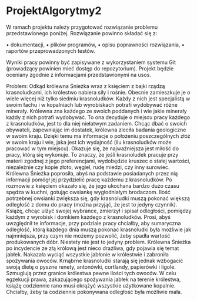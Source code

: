 # ProjektAlgorytmy2

W ramach projektu należy przygotować rozwiązanie problemu przedstawionego poniżej. Rozwiązanie powinno składać się z:

• dokumentacji, • plików programów, • opisu poprawności rozwiązania, • raportów przeprowadzonych testów.

Wyniki pracy powinny być zapisywane z wykorzystaniem systemu Git (prowadzący powinien mieć dostęp do repozytorium). Projekt będzie oceniany zgodnie z informacjami przedstawionymi na usos.

Problem: Odkąd królewna Śnieżka wraz z księciem z bajki rządzą krasnoludkami, ich królestwo nabiera siły i rośnie. Obecnie zamieszkuje je o wiele więcej niż tylko siedmiu krasnoludków. Każdy z nich jest specjalistą w swoim fachu i w kopalniach lub wyrobiskach potrafi wydobywać różne minerały. Królewna zna każdego ze swoich poddanych i wie jakie minerały każdy z nich potrafi wydobywać. To ona decyduje o miejscu pracy każdego z krasnoludków, jest to dla niej niełatwym zadaniem. Chcąc dbać o swoich obywateli, zapewniając im dostatek, królewna zleciła badania geologiczne w swoim kraju. Dzięki temu ma informacje o położeniu poszczególnych złóż w swoim kraju i wie, jaka jest ich wydajność (ilu krasnoludków może pracować w tym miejscu). Okazuje się, że najważniejsza jest miłość do pracy, którą się wykonuje. To znaczy, że jeśli krasnoludek pracuje przy materii zgodnej z jego preferencjami, wydobędzie kruszec o stałej wartości, niezależnie czy kopie złoto, węgiel, rudę miedzi, czy inny surowiec. Królewna Śnieżka poprosiła, abyś na podstawie posiadanych przez nią informacji pomógł jej przydzielić pracę każdemu z krasnoludków. Po rozmowie z księciem okazało się, że jego ukochana bardzo dużo czasu spędza w kuchni, gotując owsiankę wygłodniałym brodaczom. Ilość potrzebnej owsianki zwiększa się, gdy krasnoludki muszą pokonać większą odległość z domu do pracy (można przyjąć, że jest to jedyny czynnik). Książę, chcąc ulżyć swojej wybrance, zmierzył i spisał odległości, pomiędzy każdym z wyrobisk i domkiem każdego z krasnoludków. Prosi, abyś uwzględnił te informacje, przy podziale pracy chciałby, aby sumaryczna odległość, którą każdego dnia muszą pokonać krasnoludki była możliwie jak najmniejsza, przy czym nie możemy pozwolić, żeby spadła wartość produkowanych dóbr. Niestety nie jest to jedyny problem. Królewna Śnieżka po incydencie ze złą królową jest nieco drażliwa, gdy pojawia się temat jabłek. Nakazała wyciąć wszystkie jabłonie w królestwie i zabroniła spożywania owoców. Krnąbrne krasnoludki starają się jednak wzbogacić swoją dietę o pyszne renety, antonówki, cortlandy, papierówki i ligole. Szmuglują przez granice królestwa pewne ilości tych owoców. W celu egzekucji prawa, zakazującego spożywania jabłek na terenie królestwa, książę codziennie rano musi okrążyć wszystkie użytkowane kopalnie. Chciałby, żeby ta codziennie pokonywana odległość była możliwie mała.
